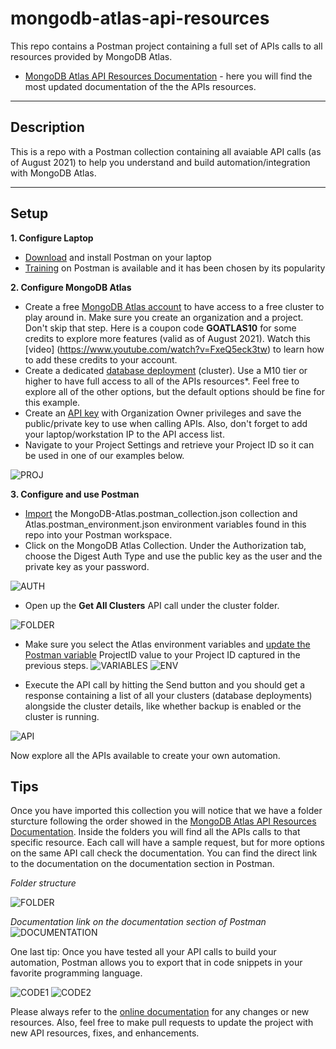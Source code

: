 # mongodb-atlas-api-resources
This repo contains a Postman project containing a full set of APIs calls to all resources provided by MongoDB Atlas.


* [MongoDB Atlas API Resources Documentation](https://docs.atlas.mongodb.com/reference/api-resources/) - here you will find the most updated documentation of the the APIs resources.

---
## Description

This is a repo with a Postman collection containing all avaiable API calls (as of August 2021) to help you understand and build automation/integration with MongoDB Atlas.

---
## Setup
__1. Configure Laptop__
* [Download](https://www.postman.com/downloads/) and install Postman on your laptop
* [Training](https://learning.postman.com/) on Postman is available and it has been chosen by its popularity

 

__2. Configure MongoDB Atlas__

* Create a free [MongoDB Atlas account](https://account.mongodb.com/account/register) to have access to a free cluster to play around in. Make sure you create an organization and a project. Don't skip that step. Here is a coupon code **GOATLAS10** for some credits to explore more features (valid as of August 2021). Watch this [video] (https://www.youtube.com/watch?v=FxeQ5eck3tw) to learn how to add these credits to your account.
* Create a dedicated [database deployment](https://docs.atlas.mongodb.com/create-database-deployment/#create-a-new-database-deployment) (cluster). Use a M10 tier or higher to have full access to all of the APIs resources*. Feel free to explore all of the other options, but the default options should be fine for this example.
* Create an [API key](https://docs.atlas.mongodb.com/configure-api-access/) with Organization Owner privileges and save the public/private key to use when calling APIs. Also, don't forget to add your laptop/workstation IP to the API access list. 
* Navigate to your Project Settings and retrieve your Project ID so it can be used in one of our examples below. 

![PROJ](img/2.1-ProjectID.png "PROJ")


__3. Configure and use Postman__
* [Import](https://learning.postman.com/docs/getting-started/importing-and-exporting-data/#importing-data-into-postman) the MongoDB-Atlas.postman_collection.json collection and Atlas.postman_environment.json environment variables found in this repo into your Postman workspace.
* Click on the MongoDB Atlas Collection. Under the Authorization tab, choose the Digest Auth Type and use the public key as the user and the private key as your password.

![AUTH](img/3-Authentication.png "AUTH")

* Open up the **Get All Clusters** API call under the cluster folder.

![FOLDER](img/4-folder-structure.png "FOLDER")

* Make sure you select the Atlas environment variables and [update the Postman variable](https://learning.postman.com/docs/sending-requests/variables/) ProjectID value to your Project ID captured in the previous steps.
![VARIABLES](img/5-variables.png "VARIABLES")
![ENV](img/6-environment-variables.png "ENV")

* Execute the API call by hitting the Send button and you should get a response containing a list of all your clusters (database deployments) alongside the cluster details, like whether backup is enabled or the cluster is running. 

![API](img/7-api-call-list--clusters "API")

Now explore all the APIs available to create your own automation. 


## Tips

Once you have imported this collection you will notice that we have a folder sturcture following the order showed in the [MongoDB Atlas API Resources Documentation](https://docs.atlas.mongodb.com/reference/api-resources/). Inside the folders you will find all the APIs calls to that specific resource.  Each call will have a sample request, but for more options on the same API call check the documentation. You can find the direct link to the documentation on the documentation section in Postman.


*Folder structure* 

![FOLDER](img/1-folder-structure.png "FOLDER")


*Documentation link on the documentation section of Postman*
![DOCUMENTATION](img/2-documentation.png "DOCUMENTATION")



One last tip: Once you have tested all your API calls to build your automation, Postman allows you to export that in code snippets in your favorite programming language.


![CODE1](img/8-code-snippet-1.png "CODE1")
![CODE2](img/9-code-snippet-python.png "CODE2")


Please always refer to the [online documentation](https://docs.atlas.mongodb.com/reference/api-resources/) for any changes or new resources. Also, feel free to make pull requests to update the project with new API resources, fixes, and enhancements. 

